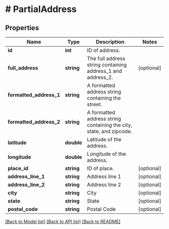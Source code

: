 # # PartialAddress

## Properties

Name | Type | Description | Notes
------------ | ------------- | ------------- | -------------
**id** | **int** | ID of address. |
**full_address** | **string** | The full address string containing address_1 and address_2. | [optional]
**formatted_address_1** | **string** | A formatted address string containing the street. |
**formatted_address_2** | **string** | A formatted address string containing the city, state, and zipcode. |
**latitude** | **double** | Latitude of the address. |
**longitude** | **double** | Longitude of the address. |
**place_id** | **string** | ID of place. | [optional]
**address_line_1** | **string** | Address line 1 | [optional]
**address_line_2** | **string** | Address line 2 | [optional]
**city** | **string** | City | [optional]
**state** | **string** | State | [optional]
**postal_code** | **string** | Postal Code | [optional]

[[Back to Model list]](../../README.md#models) [[Back to API list]](../../README.md#endpoints) [[Back to README]](../../README.md)
